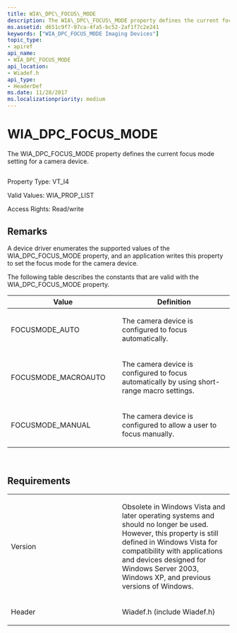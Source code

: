 ```yaml
---
title: WIA\_DPC\_FOCUS\_MODE
description: The WIA\_DPC\_FOCUS\_MODE property defines the current focus mode setting for a camera device.
ms.assetid: d651c9f7-97ca-4fa5-bc52-2af1f7c2e241
keywords: ["WIA_DPC_FOCUS_MODE Imaging Devices"]
topic_type:
- apiref
api_name:
- WIA_DPC_FOCUS_MODE
api_location:
- Wiadef.h
api_type:
- HeaderDef
ms.date: 11/28/2017
ms.localizationpriority: medium
---
```


# WIA\_DPC\_FOCUS\_MODE


The WIA\_DPC\_FOCUS\_MODE property defines the current focus mode setting for a camera device.

## <span id="ddk_wia_dpc_focus_mode_si"></span><span id="DDK_WIA_DPC_FOCUS_MODE_SI"></span>


Property Type: VT\_I4

Valid Values: WIA\_PROP\_LIST

Access Rights: Read/write

Remarks
-------

A device driver enumerates the supported values of the WIA\_DPC\_FOCUS\_MODE property, and an application writes this property to set the focus mode for the camera device.

The following table describes the constants that are valid with the WIA\_DPC\_FOCUS\_MODE property.

<table>
<colgroup>
<col width="50%" />
<col width="50%" />
</colgroup>
<thead>
<tr class="header">
<th>Value</th>
<th>Definition</th>
</tr>
</thead>
<tbody>
<tr class="odd">
<td><p>FOCUSMODE_AUTO</p></td>
<td><p>The camera device is configured to focus automatically.</p></td>
</tr>
<tr class="even">
<td><p>FOCUSMODE_MACROAUTO</p></td>
<td><p>The camera device is configured to focus automatically by using short-range macro settings.</p></td>
</tr>
<tr class="odd">
<td><p>FOCUSMODE_MANUAL</p></td>
<td><p>The camera device is configured to allow a user to focus manually.</p></td>
</tr>
</tbody>
</table>

 

Requirements
------------

<table>
<colgroup>
<col width="50%" />
<col width="50%" />
</colgroup>
<tbody>
<tr class="odd">
<td><p>Version</p></td>
<td><p>Obsolete in Windows Vista and later operating systems and should no longer be used. However, this property is still defined in Windows Vista for compatibility with applications and devices designed for Windows Server 2003, Windows XP, and previous versions of Windows.</p></td>
</tr>
<tr class="even">
<td><p>Header</p></td>
<td>Wiadef.h (include Wiadef.h)</td>
</tr>
</tbody>
</table>

 

 





